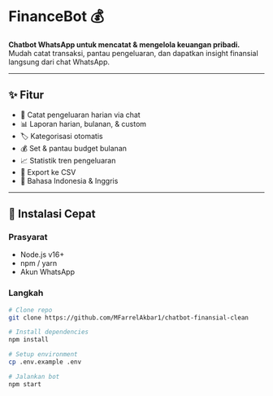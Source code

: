 # FinanceBot 💰

**Chatbot WhatsApp untuk mencatat & mengelola keuangan pribadi.**  
Mudah catat transaksi, pantau pengeluaran, dan dapatkan insight finansial langsung dari chat WhatsApp.

---

## ✨ Fitur
- 📝 Catat pengeluaran harian via chat  
- 📊 Laporan harian, bulanan, & custom  
- 🏷️ Kategorisasi otomatis  
- 💰 Set & pantau budget bulanan  
- 📈 Statistik tren pengeluaran  
- 📄 Export ke CSV  
- 🤖 Bahasa Indonesia & Inggris  

---

## 🚀 Instalasi Cepat

### Prasyarat
- Node.js v16+  
- npm / yarn  
- Akun WhatsApp  

### Langkah
```bash
# Clone repo
git clone https://github.com/MFarrelAkbar1/chatbot-finansial-clean

# Install dependencies
npm install

# Setup environment
cp .env.example .env

# Jalankan bot
npm start
